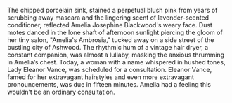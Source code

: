 The chipped porcelain sink, stained a perpetual blush pink from years of scrubbing away mascara and the lingering scent of lavender-scented conditioner, reflected Amelia Josephine Blackwood's weary face.  Dust motes danced in the lone shaft of afternoon sunlight piercing the gloom of her tiny salon, "Amelia's Ambrosia," tucked away on a side street of the bustling city of Ashwood.  The rhythmic hum of a vintage hair dryer, a constant companion, was almost a lullaby, masking the anxious thrumming in Amelia’s chest.  Today, a woman with a name whispered in hushed tones, Lady Eleanor Vance, was scheduled for a consultation.  Eleanor Vance, famed for her extravagant hairstyles and even more extravagant pronouncements, was due in fifteen minutes.  Amelia had a feeling this wouldn’t be an ordinary consultation.
